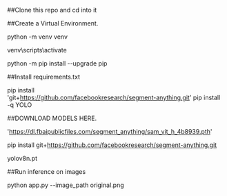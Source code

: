 ##Clone this repo and cd into it


##Create a Virtual Environment.

python -m venv venv

venv\scripts\activate

python -m pip install --upgrade pip


##Install requirements.txt


pip install \
'git+https://github.com/facebookresearch/segment-anything.git'
pip install -q YOLO

##DOWNLOAD MODELS HERE.

'https://dl.fbaipublicfiles.com/segment_anything/sam_vit_h_4b8939.pth'

pip install git+https://github.com/facebookresearch/segment-anything.git

 yolov8n.pt



##Run inference on images

python app.py --image_path original.png

